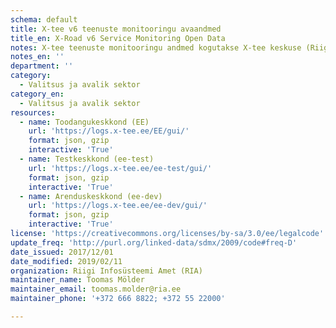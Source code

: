 ```yaml
---
schema: default
title: X-tee v6 teenuste monitooringu avaandmed
title_en: X-Road v6 Service Monitoring Open Data
notes: X-tee teenuste monitooringu andmed kogutakse X-tee keskuse (Riigi Infosüsteemi Amet, RIA) poolt kättesaadavatest Eesti X-tee liikmete turvaserveritest ja avaldatakse avaandmetena 10-päevase viitega päringu toimumise tegelikust ajast. Päringute toimumise kellaajad (requestInTs) on ümardatud tunni täpsusega, esitatud Unix-ajana (epoch-aeg). Andmetest on eemaldatud vaid asutusesiseseks kasutamiseks mõeldud ning Julgeolekuasutuste seaduses (JAS) nimetatud asutuste andmed.<p><a href="https://github.com/ria-ee/X-Road-opmonitor/blob/master/docs/opendata/user_guide/ug_opendata_interface.md" target="_blank"  rel="noopener"> Kasutusjuhend</a></p><p><a href="https://github.com/ria-ee/X-Road-opmonitor/blob/master/docs/opendata/user_guide/ug_opendata_api.md" target="_blank"  rel="noopener"> API juhend </a></p><p><a href= "https://github.com/ria-ee/X-Road-opmonitor/blob/master/docs/opendata/user_guide/cfg_lists/field_data.yaml" target="_blank" rel="noopener">Andmeväljad</a></p>
notes_en: ''
department: ''
category:
  - Valitsus ja avalik sektor
category_en:
  - Valitsus ja avalik sektor 
resources:
  - name: Toodangukeskkond (EE)
    url: 'https://logs.x-tee.ee/EE/gui/'
    format: json, gzip
    interactive: 'True'
  - name: Testkeskkond (ee-test)
    url: 'https://logs.x-tee.ee/ee-test/gui/'
    format: json, gzip
    interactive: 'True'
  - name: Arenduskeskkond (ee-dev)
    url: 'https://logs.x-tee.ee/ee-dev/gui/'
    format: json, gzip
    interactive: 'True'
license: 'https://creativecommons.org/licenses/by-sa/3.0/ee/legalcode'
update_freq: 'http://purl.org/linked-data/sdmx/2009/code#freq-D'
date_issued: 2017/12/01
date_modified: 2019/02/11
organization: Riigi Infosüsteemi Amet (RIA)
maintainer_name: Toomas Mölder
maintainer_email: toomas.molder@ria.ee
maintainer_phone: '+372 666 8822; +372 55 22000'

---
```

